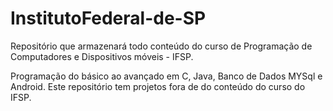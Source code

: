 # InstitutoFederal-de-SP
Repositório que armazenará todo conteúdo do curso de Programação de Computadores e Dispositivos móveis - IFSP.

Programação do básico ao avançado em C, Java, Banco de Dados MYSql e Android.
Este repositório tem projetos fora de do conteúdo do curso do IFSP.

